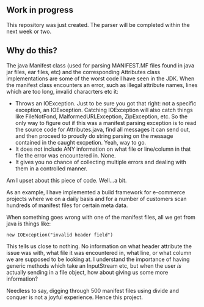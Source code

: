 Work in progress
----------------
This repository was just created. The parser will be completed within the 
next week or two. 

Why do this?
------------
The java Manifest class (used for parsing MANIFEST.MF files found in 
java jar files, ear files, etc) and the corresponding Attributes class implementations
are some of the worst code I have seen in the JDK. When the manifest class 
encounters an error, such as illegal attribute names, lines which are too 
long, invalid characrters etc it: 

* Throws an IOException. Just to be sure you got that right: not a specific exception, 
  an IOException. Catching IOException will also catch things like FileNotFond, 
  MalformedURLException, ZipException, etc. So the only way to figure out if this 
  was a manifest parsing exception is to read the source code for Attributes.java,
  find all messages it can send out, and then proceed to proudly do string parsing 
  on the message contained in the caught excpetion. Yeah, way to go.  
* It does not include ANY information on what file or line/column in 
  that file the error was encountered in. None.  
* It gives you no chance of collecting multiple errors and dealing with 
  them in a controlled manner.

Am I upset about this piece of code. Well...a bit. 

As an example, I have implemented a build framework for e-commerce projects 
where we on a daily basis and for a number of customers scan hundreds of 
manifest files for certain meta data. 

When something goes wrong with one of the manifest files, all we get from java
is things like: 

    new IOException("invalid header field")

This tells us close to nothing. No information on what header attribute the issue
was with, what file it was encountered in, what line, or what column we are supposed
to be looking at. I understand the importance of having generic methods which take
an InputStream etc, but when the user _is_ actually sending in a file object, 
how about giving us some more information? 

Needless to say, digging through 500 manifest files using divide 
and conquer is not a joyful experience. Hence this project. 
